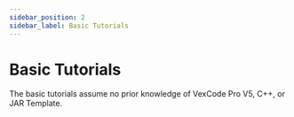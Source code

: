 ```yaml
---
sidebar_position: 2
sidebar_label: Basic Tutorials
---
```


# Basic Tutorials

The basic tutorials assume no prior knowledge of VexCode Pro V5, C++, or JAR Template.